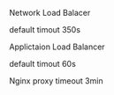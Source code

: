 Network Load Balacer

default timout 350s


Applictaion Load Balancer

default timout 60s

Nginx proxy timeout 3min